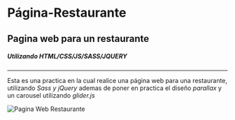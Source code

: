 # Página-Restaurante
## Pagina web para un restaurante
##### Utilizando HTML/CSS/JS/SASS/JQUERY
___
Esta es una practica en la cual realice una página web
para una restaurante, utilizando *Sass y jQuery* ademas
de poner en practica el diseño *parallax* y un carousel
utilizando *glider.js*

![Pagina Web Restaurante](https://user-images.githubusercontent.com/37966712/85909442-33046880-b7d7-11ea-941d-4cbc603ea4db.png)
